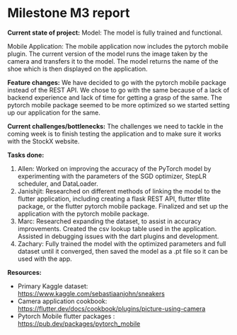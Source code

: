 # Milestone M3 report
 
**Current state of project:** 
Model: The model is fully trained and functional.
 
Mobile Application: The mobile application now includes the pytorch mobile plugin. The current version of the model runs the image taken by the camera and transfers it to the model. The model returns the name of the shoe which is then displayed on the application.
 
**Feature changes:**
We have decided to go with the pytorch mobile package instead of the REST API. We chose to go with the same because of a lack of backend experience and lack of time for getting a grasp of the same. The pytorch mobile package seemed to be more optimized so we started setting up our application for the same.
 
**Current challenges/bottlenecks:**
The challenges we need to tackle in the coming week is to finish testing the application and to make sure it works with the StockX website.
 
**Tasks done:**
1. Allen: 
    Worked on improving the accuracy of the PyTorch model by experimenting with the parameters of the SGD optimizer, StepLR scheduler, and DataLoader.       
2. Janishjit:
    Researched on different methods of linking the model to the flutter application, including creating a flask REST API, flutter tflite package, or the flutter pytorch mobile package. Finalized and set up the application with the pytorch mobile package.
3. Marc:
    Researched expanding the dataset, to assist in accuracy improvements.  Created the csv lookup table used in the application.  Assisted in debugging issues with the dart plugins and development.
4. Zachary:
	Fully trained the model with the optimized parameters and full dataset until it converged, then saved the model as a .pt file so it can be used with the app.
    
 
**Resources:**
* Primary Kaggle dataset: https://www.kaggle.com/sebastiaanjohn/sneakers
* Camera application cookbook: https://flutter.dev/docs/cookbook/plugins/picture-using-camera
* Pytorch Mobile flutter packages : https://pub.dev/packages/pytorch_mobile
